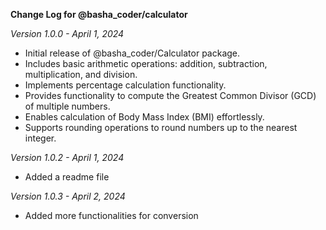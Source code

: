**Change Log for @basha_coder/calculator**

*Version 1.0.0 - April 1, 2024*
- Initial release of @basha_coder/Calculator package.
- Includes basic arithmetic operations: addition, subtraction, multiplication, and division.
- Implements percentage calculation functionality.
- Provides functionality to compute the Greatest Common Divisor (GCD) of multiple numbers.
- Enables calculation of Body Mass Index (BMI) effortlessly.
- Supports rounding operations to round numbers up to the nearest integer.

*Version 1.0.2 - April 1, 2024*
- Added a readme file

*Version 1.0.3 - April 2, 2024*
- Added more functionalities for conversion

